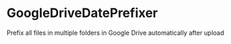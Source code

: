 # GoogleDriveDatePrefixer
Prefix all files in multiple folders in Google Drive automatically after upload
